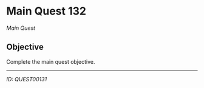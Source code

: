 # Main Quest 132

*Main Quest*

## Objective
Complete the main quest objective.

---
*ID: QUEST00131*